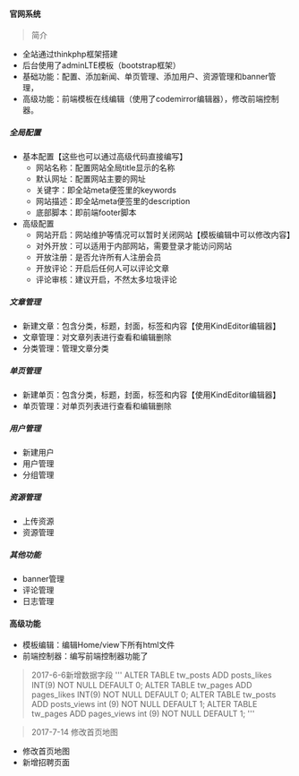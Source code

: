 #### 官网系统

> 简介

* 全站通过thinkphp框架搭建
* 后台使用了adminLTE模板（bootstrap框架）
* 基础功能：配置、添加新闻、单页管理、添加用户、资源管理和banner管理，
* 高级功能：前端模板在线编辑（使用了codemirror编辑器），修改前端控制器。

##### 全局配置

* 基本配置【这些也可以通过高级代码直接编写】
    * 网站名称：配置网站全局title显示的名称
    * 默认网址：配置网站主要的网址
    * 关键字：即全站meta便签里的keywords
    * 网站描述：即全站meta便签里的description
    * 底部脚本：即前端footer脚本
* 高级配置
    * 网站开启：网站维护等情况可以暂时关闭网站【模板编辑中可以修改内容】
    * 对外开放：可以适用于内部网站，需要登录才能访问网站
    * 开放注册：是否允许所有人注册会员
    * 开放评论：开启后任何人可以评论文章
    * 评论审核：建议开启，不然太多垃圾评论 

##### 文章管理

* 新建文章：包含分类，标题，封面，标签和内容【使用KindEditor编辑器】
* 文章管理：对文章列表进行查看和编辑删除
* 分类管理：管理文章分类

##### 单页管理

* 新建单页：包含分类，标题，封面，标签和内容【使用KindEditor编辑器】
* 单页管理：对单页列表进行查看和编辑删除

##### 用户管理

* 新建用户
* 用户管理
* 分组管理

##### 资源管理

* 上传资源
* 资源管理

##### 其他功能

* banner管理
* 评论管理
* 日志管理

#### 高级功能
* 模板编辑：编辑Home/view下所有html文件
* 前端控制器：编写前端控制器功能了

> 2017-6-6新增数据字段
'''
ALTER TABLE tw_posts ADD posts_likes INT(9) NOT NULL DEFAULT 0;
ALTER TABLE tw_pages ADD pages_likes INT(9) NOT NULL DEFAULT 0;
ALTER TABLE tw_posts ADD posts_views int (9) NOT NULL DEFAULT 1;
ALTER TABLE tw_pages ADD pages_views int (9) NOT NULL DEFAULT 1;
'''

> 2017-7-14 修改首页地图
* 修改首页地图
* 新增招聘页面

